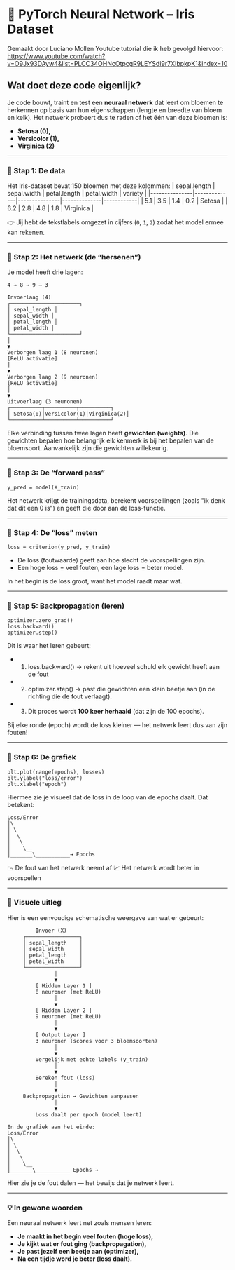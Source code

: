 # 🧠 PyTorch Neural Network – Iris Dataset

Gemaakt door Luciano Mollen
Youtube tutorial die ik heb gevolgd hiervoor: https://www.youtube.com/watch?v=O9Jx93DAyw4&list=PLCC34OHNcOtpcgR9LEYSdi9r7XIbpkpK1&index=10

## Wat doet deze code eigenlijk?
Je code bouwt, traint en test een **neuraal netwerk** dat leert om bloemen te herkennen op basis van hun eigenschappen (lengte en breedte van bloem en kelk).
Het netwerk probeert dus te raden of het één van deze bloemen is:
- **Setosa (0),** 
- **Versicolor (1),** 
- **Virginica (2)**

---

### 🔹 Stap 1: De data
Het Iris-dataset bevat 150 bloemen met deze kolommen:
| sepal.length | sepal.width | petal.length | petal.width | variety   |
|---------------|--------------|---------------|--------------|------------|
| 5.1 | 3.5 | 1.4 | 0.2 | Setosa |
| 6.2 | 2.8 | 4.8 | 1.8 | Virginica |

👉 Jij hebt de tekstlabels omgezet in cijfers (`0`, `1`, `2`) zodat het model ermee kan rekenen.

---
### 🔹 Stap 2: Het netwerk (de “hersenen”)
Je model heeft drie lagen:
```
4 → 8 → 9 → 3
```
```
Invoerlaag (4)
┌──────────────────────┐
│ sepal_length │
│ sepal_width │
│ petal_length │
│ petal_width │
└──────────────────────┘
│
▼
Verborgen laag 1 (8 neuronen)
[ReLU activatie]
│
▼
Verborgen laag 2 (9 neuronen)
[ReLU activatie]
│
▼
Uitvoerlaag (3 neuronen)
┌──────────┬──────────┬──────────┐
│ Setosa(0)│Versicolor(1)│Virginica(2)│
└──────────┴──────────┴──────────┘
```
Elke verbinding tussen twee lagen heeft **gewichten (weights)**.
Die gewichten bepalen hoe belangrijk elk kenmerk is bij het bepalen van de bloemsoort.
Aanvankelijk zijn die gewichten willekeurig.

---

### 🔹 Stap 3: De “forward pass”
```
y_pred = model(X_train)
```
Het netwerk krijgt de trainingsdata, berekent voorspellingen (zoals "ik denk dat dit een 0 is") en geeft die door aan de loss-functie.

---

### 🔹 Stap 4: De “loss” meten
```
loss = criterion(y_pred, y_train)
```
- De loss (foutwaarde) geeft aan hoe slecht de voorspellingen zijn.
- Een hoge loss = veel fouten, een lage loss = beter model.

In het begin is de loss groot, want het model raadt maar wat.

---

### 🔹 Stap 5: Backpropagation (leren)
```
optimizer.zero_grad()
loss.backward()
optimizer.step()
```
Dit is waar het leren gebeurt:
- 1. loss.backward() → rekent uit hoeveel schuld elk gewicht heeft aan de fout
- 2. optimizer.step() → past die gewichten een klein beetje aan (in de richting die de fout verlaagt).
- 3. Dit proces wordt **100 keer herhaald** (dat zijn de 100 epochs).

Bij elke ronde (epoch) wordt de loss kleiner — het netwerk leert dus van zijn fouten!

---

### 🔹 Stap 6: De grafiek
```
plt.plot(range(epochs), losses)
plt.ylabel("loss/error")
plt.xlabel("epoch")
```
Hiermee zie je visueel dat de loss in de loop van de epochs daalt.
Dat betekent:
```
Loss/Error
│\
│ \
│  \
│   \
│    \__
│_______\___________→ Epochs
```

📉 De fout van het netwerk neemt af
📈 Het netwerk wordt beter in voorspellen

---

### 🧩 Visuele uitleg
Hier is een eenvoudige schematische weergave van wat er gebeurt:
```
         Invoer (X)
     ┌─────────────────┐
     │ sepal_length    │
     │ sepal_width     │
     │ petal_length    │
     │ petal_width     │
     └─────────────────┘
               │
               ▼
         [ Hidden Layer 1 ]
         8 neuronen (met ReLU)
               │
               ▼
         [ Hidden Layer 2 ]
         9 neuronen (met ReLU)
               │
               ▼
         [ Output Layer ]
         3 neuronen (scores voor 3 bloemsoorten)
               │
               ▼
         Vergelijk met echte labels (y_train)
               │
               ▼
         Bereken fout (loss)
               │
               ▼
     Backpropagation → Gewichten aanpassen
               │
               ▼
         Loss daalt per epoch (model leert)
```
```  
En de grafiek aan het einde:
Loss/Error
│\
│ \
│  \
│   \
│    \__
│_______\___________ Epochs →
```
Hier zie je de fout dalen — het bewijs dat je netwerk leert.

---

### 💡 In gewone woorden
Een neuraal netwerk leert net zoals mensen leren:
- **Je maakt in het begin veel fouten (hoge loss),**
- **Je kijkt wat er fout ging (backpropagation),**
- **Je past jezelf een beetje aan (optimizer),**
- **Na een tijdje word je beter (loss daalt).**
